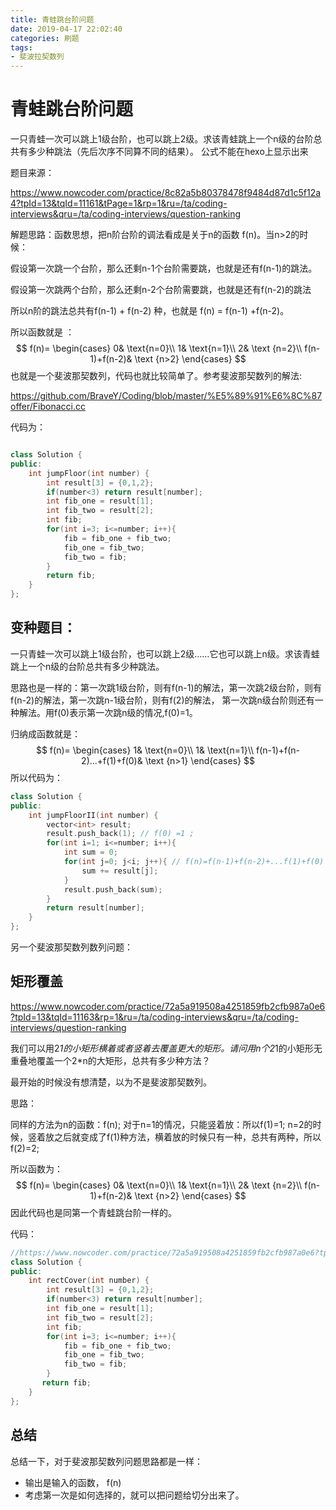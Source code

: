 ```yaml
---
title: 青蛙跳台阶问题
date: 2019-04-17 22:02:40
categories: 刷题
tags:
- 斐波拉契数列
---
```


# 青蛙跳台阶问题

一只青蛙一次可以跳上1级台阶，也可以跳上2级。求该青蛙跳上一个n级的台阶总共有多少种跳法（先后次序不同算不同的结果）。 公式不能在hexo上显示出来

<!--more-->

题目来源：

<https://www.nowcoder.com/practice/8c82a5b80378478f9484d87d1c5f12a4?tpId=13&tqId=11161&tPage=1&rp=1&ru=/ta/coding-interviews&qru=/ta/coding-interviews/question-ranking>

解题思路：函数思想，把n阶台阶的调法看成是关于n的函数 f(n)。当n>2的时候：

假设第一次跳一个台阶，那么还剩n-1个台阶需要跳，也就是还有f(n-1)的跳法。

假设第一次跳两个台阶，那么还剩n-2个台阶需要跳，也就是还有f(n-2)的跳法

所以n阶的跳法总共有f(n-1) + f(n-2)  种，也就是 f(n) = f(n-1) +f(n-2)。

所以函数就是 ：
$$
f(n)=
\begin{cases}
0& \text{n=0}\\
1& \text{n=1}\\
2& \text {n=2}\\
f(n-1)+f(n-2)& \text {n>2}
\end{cases}
$$
也就是一个斐波那契数列，代码也就比较简单了。参考斐波那契数列的解法:

<https://github.com/BraveY/Coding/blob/master/%E5%89%91%E6%8C%87offer/Fibonacci.cc>

代码为：

```cc

class Solution {
public:
    int jumpFloor(int number) {
        int result[3] = {0,1,2};
        if(number<3) return result[number];
        int fib_one = result[1];
        int fib_two = result[2];
        int fib;
        for(int i=3; i<=number; i++){
            fib = fib_one + fib_two;
            fib_one = fib_two;
            fib_two = fib;
        }
        return fib;
    }
};
```

## 变种题目：

一只青蛙一次可以跳上1级台阶，也可以跳上2级……它也可以跳上n级。求该青蛙跳上一个n级的台阶总共有多少种跳法。

思路也是一样的：第一次跳1级台阶，则有f(n-1)的解法，第一次跳2级台阶，则有f(n-2)的解法，第一次跳n-1级台阶，则有f(2)的解法， 第一次跳n级台阶则还有一种解法。用f(0)表示第一次跳n级的情况,f(0)=1。

归纳成函数就是：
$$
f(n)=
\begin{cases}
1& \text{n=0}\\
1& \text{n=1}\\
f(n-1)+f(n-2)...+f(1)+f(0)& \text {n>1}
\end{cases}
$$
所以代码为：

```cc
class Solution {
public:
    int jumpFloorII(int number) {
        vector<int> result;
        result.push_back(1); // f(0) =1 ;
        for(int i=1; i<=number; i++){
            int sum = 0;
            for(int j=0; j<i; j++){ // f(n)=f(n-1)+f(n-2)+...f(1)+f(0)
                sum += result[j];
            }
            result.push_back(sum);
        }
        return result[number];
    }
};
```

另一个斐波那契数列数列问题：

## 矩形覆盖

<https://www.nowcoder.com/practice/72a5a919508a4251859fb2cfb987a0e6?tpId=13&tqId=11163&rp=1&ru=/ta/coding-interviews&qru=/ta/coding-interviews/question-ranking>

我们可以用2*1的小矩形横着或者竖着去覆盖更大的矩形。请问用n个2*1的小矩形无重叠地覆盖一个2*n的大矩形，总共有多少种方法？

最开始的时候没有想清楚，以为不是斐波那契数列。

思路：

同样的方法为n的函数：f(n); 对于n=1的情况，只能竖着放：所以f(1)=1; n=2的时候，竖着放之后就变成了f(1)种方法，横着放的时候只有一种，总共有两种，所以f(2)=2;

所以函数为：
$$
f(n)=
\begin{cases}
0& \text{n=0}\\
1& \text{n=1}\\
2& \text {n=2}\\
f(n-1)+f(n-2)& \text {n>2}
\end{cases}
$$
因此代码也是同第一个青蛙跳台阶一样的。

代码：

```cc
//https://www.nowcoder.com/practice/72a5a919508a4251859fb2cfb987a0e6?tpId=13&tqId=11163&rp=1&ru=/ta/coding-interviews&qru=/ta/coding-interviews/question-ranking
class Solution {
public:
    int rectCover(int number) {
        int result[3] = {0,1,2};
        if(number<3) return result[number];
        int fib_one = result[1];
        int fib_two = result[2];
        int fib;
        for(int i=3; i<=number; i++){
            fib = fib_one + fib_two;
            fib_one = fib_two;
            fib_two = fib;
        }
       return fib;
    }
};
```

## 总结

总结一下，对于斐波那契数列问题思路都是一样：

- 输出是输入的函数， f(n)
- 考虑第一次是如何选择的，就可以把问题给切分出来了。